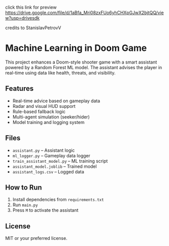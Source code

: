 click this link for preview https://drive.google.com/file/d/1aBfa_Mri08zxFUo6yhCHXpGJwX2bjtQQ/view?usp=drivesdk


credits to StanislavPetrovV

# Machine Learning in Doom Game

This project enhances a Doom-style shooter game with a smart assistant powered by a Random Forest ML model. The assistant advises the player in real-time using data like health, threats, and visibility.

## Features
- Real-time advice based on gameplay data
- Radar and visual HUD support
- Rule-based fallback logic
- Multi-agent simulation (seeker/hider)
- Model training and logging system

## Files
- `assistant.py` – Assistant logic
- `ml_logger.py` – Gameplay data logger
- `train_assistant_model.py` – ML training script
- `assistant_model.joblib` – Trained model
- `assistant_logs.csv` – Logged data

## How to Run
1. Install dependencies from `requirements.txt`
2. Run `main.py`
3. Press `M` to activate the assistant

## License
MIT or your preferred license.
